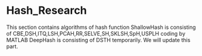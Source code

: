 # Hash_Research
This section contains algorithms of hash function
ShallowHash is consisting of CBE,DSH,ITQ,LSH,PCAH,RR,SELVE,SH,SKLSH,SpH,USPLH coding by MATLAB
DeepHash is consisting of DSTH temporarily. We will update this part. 
